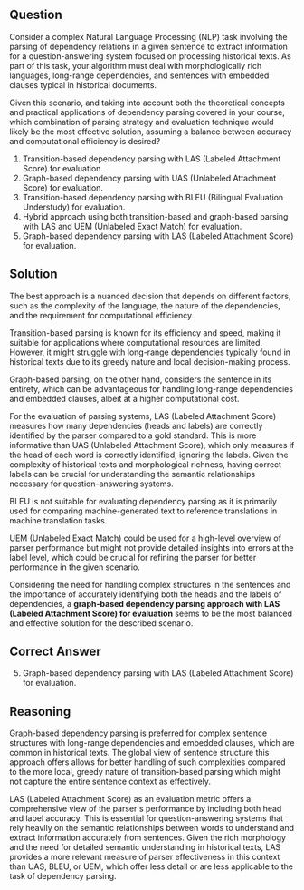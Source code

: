 ## Question
Consider a complex Natural Language Processing (NLP) task involving the parsing of dependency relations in a given sentence to extract information for a question-answering system focused on processing historical texts. As part of this task, your algorithm must deal with morphologically rich languages, long-range dependencies, and sentences with embedded clauses typical in historical documents.

Given this scenario, and taking into account both the theoretical concepts and practical applications of dependency parsing covered in your course, which combination of parsing strategy and evaluation technique would likely be the most effective solution, assuming a balance between accuracy and computational efficiency is desired?

1. Transition-based dependency parsing with LAS (Labeled Attachment Score) for evaluation.
2. Graph-based dependency parsing with UAS (Unlabeled Attachment Score) for evaluation.
3. Transition-based dependency parsing with BLEU (Bilingual Evaluation Understudy) for evaluation.
4. Hybrid approach using both transition-based and graph-based parsing with LAS and UEM (Unlabeled Exact Match) for evaluation.
5. Graph-based dependency parsing with LAS (Labeled Attachment Score) for evaluation.

## Solution
The best approach is a nuanced decision that depends on different factors, such as the complexity of the language, the nature of the dependencies, and the requirement for computational efficiency. 

Transition-based parsing is known for its efficiency and speed, making it suitable for applications where computational resources are limited. However, it might struggle with long-range dependencies typically found in historical texts due to its greedy nature and local decision-making process.

Graph-based parsing, on the other hand, considers the sentence in its entirety, which can be advantageous for handling long-range dependencies and embedded clauses, albeit at a higher computational cost. 

For the evaluation of parsing systems, LAS (Labeled Attachment Score) measures how many dependencies (heads and labels) are correctly identified by the parser compared to a gold standard. This is more informative than UAS (Unlabeled Attachment Score), which only measures if the head of each word is correctly identified, ignoring the labels. Given the complexity of historical texts and morphological richness, having correct labels can be crucial for understanding the semantic relationships necessary for question-answering systems.

BLEU is not suitable for evaluating dependency parsing as it is primarily used for comparing machine-generated text to reference translations in machine translation tasks.

UEM (Unlabeled Exact Match) could be used for a high-level overview of parser performance but might not provide detailed insights into errors at the label level, which could be crucial for refining the parser for better performance in the given scenario.

Considering the need for handling complex structures in the sentences and the importance of accurately identifying both the heads and the labels of dependencies, a **graph-based dependency parsing approach with LAS (Labeled Attachment Score) for evaluation** seems to be the most balanced and effective solution for the described scenario.

## Correct Answer
5. Graph-based dependency parsing with LAS (Labeled Attachment Score) for evaluation.

## Reasoning
Graph-based dependency parsing is preferred for complex sentence structures with long-range dependencies and embedded clauses, which are common in historical texts. The global view of sentence structure this approach offers allows for better handling of such complexities compared to the more local, greedy nature of transition-based parsing which might not capture the entire sentence context as effectively.

LAS (Labeled Attachment Score) as an evaluation metric offers a comprehensive view of the parser's performance by including both head and label accuracy. This is essential for question-answering systems that rely heavily on the semantic relationships between words to understand and extract information accurately from sentences. Given the rich morphology and the need for detailed semantic understanding in historical texts, LAS provides a more relevant measure of parser effectiveness in this context than UAS, BLEU, or UEM, which offer less detail or are less applicable to the task of dependency parsing.